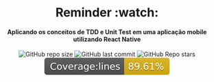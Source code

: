 <h1 align="center">
  Reminder :watch:
</h1>

<h4 align="center">
  Aplicando os conceitos de TDD e Unit Test em uma
  aplicação mobile utilizando React Native
</h4>

<p align="center">
  <img alt="GitHub repo size" src="https://img.shields.io/github/repo-size/CarlosHenr1que/reminder">
  
  <img alt="GitHub last commit" src="https://img.shields.io/github/last-commit/CarlosHenr1que/reminder">
    
  <img alt="GitHub Repo stars" src="https://img.shields.io/github/stars/CarlosHenr1que/reminder">

  <img alt="Coverage" src="./badges/badge-lines.svg">
</p>
